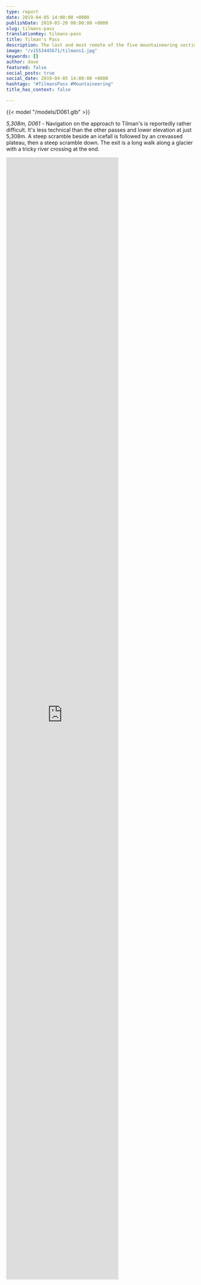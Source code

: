 ```yaml
---
type: report
date: 2019-04-05 14:00:00 +0000
publishDate: 2019-03-20 00:00:00 +0000
slug: tilmans-pass
translationKey: tilmans-pass
title: Tilman's Pass
description: The last and most remote of the five mountaineering sections.
image: "/v1553445671/tilmans1.jpg"
keywords: []
author: dave
featured: false
social_posts: true
social_date: 2019-04-05 14:00:00 +0000
hashtags: "#TilmansPass #Mountaineering"
title_has_context: false

---
```

{{< model "/models/D061.glb" >}}

_5,308m, D061_ - Navigation on the approach to Tilman's is reportedly rather difficult. It's less technical than the other passes and lower elevation at just 5,308m. A steep scramble beside an icefall is followed by an crevassed plateau, then a steep scramble down. The exit is a long walk along a glacier with a tricky river crossing at the end.

<iframe class="youtube" style="height:75vh;" frameBorder="0" allowfullscreen src="https://umap.openstreetmap.fr/en/map/untitled-map_307236?scaleControl=false&miniMap=false&scrollWheelZoom=false&zoomControl=true&allowEdit=false&moreControl=false&searchControl=null&tilelayersControl=null&embedControl=null&datalayersControl=null&onLoadPanel=undefined&captionBar=false&fullscreenControl=null&datalayers=809611#13/28.1719/85.6977"></iframe>